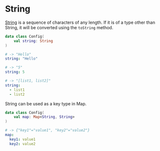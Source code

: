 # String

[String](https://kotlinlang.org/api/latest/jvm/stdlib/kotlin/-string/) is a sequence of characters of any length.
If it is of a type other than String, it will be converted using the `toString` method.

```Kotlin
data class Config(
    val string: String
)
```

```yaml
# -> "Hello"
string: "Hello"

# -> "5"
string: 5

# -> "[list1, list2]"
string:
  - list1
  - list2
```

String can be used as a key type in Map.

```Kotlin
data class Config(
    val map: Map<String, String>
)
```

```yaml
# -> {"key1"="value1", "key2"="value2"}
map:
  key1: value1
  key2: value2
```
